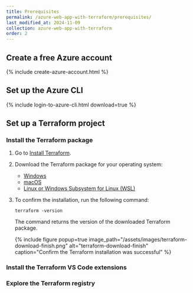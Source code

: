```yaml
---
title: Prerequisites
permalink: /azure-web-app-with-terraform/prerequisites/
last_modified_at: 2024-11-09
collection: azure-web-app-with-terraform
order: 2
---
```


## Create a free Azure account

{% include create-azure-account.html %}

## Set up the Azure CLI

{% include login-to-azure-cli.html download=true %}

## Set up a Terraform project

### Install the Terraform package

1. Go to [Install Terraform](https://developer.hashicorp.com/terraform/install).
1. Download the Terraform package for your operating system:

    - [Windows](https://developer.hashicorp.com/terraform/install#windows)
    - [macOS](https://developer.hashicorp.com/terraform/install#darwin)
    - [Linux or Windows Subsystem for Linux (WSL)](https://developer.hashicorp.com/terraform/install#linux)

1. To confirm the installation, run the following command:

    ```console
    terraform -version
    ```

    The command returns the version of the downloaded Terraform package.

    {% include figure popup=true image_path="/assets/images/terraform-download-finish.png" alt="terraform-download-finish" caption="Confirm the Terraform installation was successful" %}

### Install the Terraform VS Code extensions

### Explore the Terraform registry

